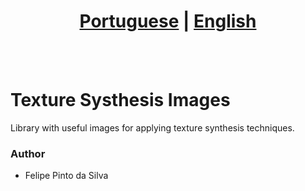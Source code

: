 # <div align="center"><a href="/README.md">Portuguese</a> | <a href="/README_EN.md">English</a></div>
<br><br>
# Texture Systhesis Images
Library with useful images for applying texture synthesis techniques.

### Author
* Felipe Pinto da Silva
